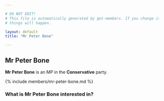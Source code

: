 ```yaml
---

# DO NOT EDIT!
# This file is automatically generated by get-members. If you change it, bad
# things will happen.

layout: default
title: "Mr Peter Bone"

---
```


## Mr Peter Bone

**Mr Peter Bone** is an MP in the **Conservative** party.

{% include members/mr-peter-bone.md %}

### What is Mr Peter Bone interested in?


